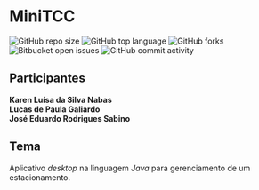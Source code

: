 # MiniTCC
![GitHub repo size](https://img.shields.io/github/repo-size/Sigmaaaa08/minitcc?style=for-the-badge&color=%23efbbff)
![GitHub top language](https://img.shields.io/github/languages/top/Sigmaaaa08/minitcc?style=for-the-badge&logo=apachenetbeanside&logoColor=%23d896ff&color=%23d896ff)
![GitHub forks](https://img.shields.io/github/forks/Sigmaaaa08/minitcc?style=for-the-badge&color=%23be29ec)
![Bitbucket open issues](https://img.shields.io/bitbucket/issues/Sigmaaaa08/minitcc?style=for-the-badge)
![GitHub commit activity](https://img.shields.io/github/commit-activity/t/Sigmaaaa08/minitcc?style=for-the-badge&color=%23800080)

## Participantes 
  **Karen Luísa da Silva Nabas** <br>
  **Lucas de Paula Galiardo** <br>
  **José Eduardo Rodrigues Sabino** <br>


## Tema
Aplicativo *desktop* na linguagem *Java* para gerenciamento de um estacionamento. 

